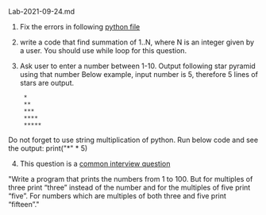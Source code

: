 Lab-2021-09-24.md

1. Fix the errors in following [python file](../examples-in-class-2021-09-24/generation_nickname_errors.py)

2. write a code that find summation of 1..N, where N is an integer given by a user. You should use while loop for this question.

3. Ask user to enter a number between 1-10.
Output following star pyramid using that number
Below example, input number is 5, therefore 5 lines of stars are output.

		*
		**
		***
		****
		***** 

Do not forget to use string multiplication of python. 
Run below code and see the output:
	print("*" * 5)



4. This question is a [common interview question](http://wiki.c2.com/?FizzBuzzTest)

"Write a program that prints the numbers from 1 to 100. But for multiples of three print “three” instead of the number and for the multiples of five print “five”. For numbers which are multiples of both three and five print “fifteen”."
